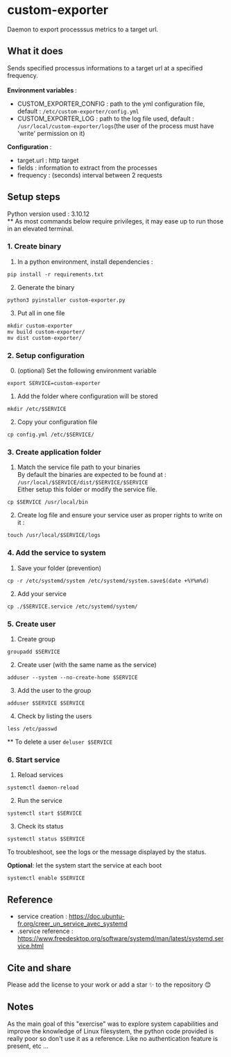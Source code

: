 # custom-exporter
Daemon to export processsus metrics to a target url.
## What it does
Sends specified processus informations to a target url at a specified frequency. <br><br>
<b>Environment variables </b>: 
- CUSTOM_EXPORTER_CONFIG : path to the yml configuration file, default : ```/etc/custom-exporter/config.yml```
- CUSTOM_EXPORTER_LOG : path to the log file used, default : ```/usr/local/custom-exporter/logs```(the user of the process must have 'write' permission on it) </ul>
<b> Configuration </b> :  <br>
<ul>
<li>target.url : http target  </li>
<li>fields : information to extract from the processes</li>
<li>frequency : (seconds) interval between 2 requests</li>
</ul>

## Setup steps 
Python version used : 3.10.12 <br>
** As most commands below require privileges, it may ease up to run those in an elevated terminal.
### 1. Create binary
1. In a python environment, install dependencies :
```
pip install -r requirements.txt
```
2. Generate the binary
```
python3 pyinstaller custom-exporter.py
```
3. Put all in one file
```
mkdir custom-exporter
mv build custom-exporter/
mv dist custom-exporter/
```
### 2. Setup configuration
0. (optional) Set the following environment variable
```
export SERVICE=custom-exporter
```
1. Add the folder where configuration will be stored
```
mkdir /etc/$SERVICE
```
2. Copy your configuration file
```
cp config.yml /etc/$SERVICE/
```
### 3. Create application folder
1. Match the service file path to your binaries <br>
By default the binaries are expected to be found at : ```/usr/local/$SERVICE/dist/$SERVICE/$SERVICE``` <br>
Either setup this folder or modify the service file.<br>
```
cp $SERVICE /usr/local/bin
```
2. Create log file and ensure your service user as proper rights to write on it : 
```
touch /usr/local/$SERVICE/logs 
```
### 4. Add the service to system
1. Save your folder (prevention)
```
cp -r /etc/systemd/system /etc/systemd/system.save$(date +%Y%m%d)
```

2. Add your service 
```
cp ./$SERVICE.service /etc/systemd/system/
```
### 5. Create user
1. Create group
```
groupadd $SERVICE
```
2. Create user (with the same name as the service)
```
adduser --system --no-create-home $SERVICE 
```
3. Add the user to the group
```
adduser $SERVICE $SERVICE 
```
4. Check by listing the users 
```
less /etc/passwd
```
** To delete a user ```deluser $SERVICE```
### 6. Start service
1. Reload services
```
systemctl daemon-reload
``` 
2. Run the service
```
systemctl start $SERVICE
```
3. Check its status
```
systemctl status $SERVICE
```
To troubleshoot, see the logs or the message displayed by the status.

<b>Optional</b>: let the system start the service at each boot
```
systemctl enable $SERVICE
```

## Reference
- service creation : https://doc.ubuntu-fr.org/creer_un_service_avec_systemd
- .service reference : https://www.freedesktop.org/software/systemd/man/latest/systemd.service.html
## Cite and share 
Please add the license to your work or add a star ✨ to the repository 😊 
## Notes
As the main goal of this "exercise" was to explore system capabilities and improve the knowledge of Linux filesystem, the python code provided is really poor so don't use it as a reference. Like no authentication feature is present, etc ...
